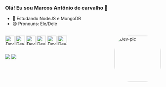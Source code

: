 ### Olá! Eu sou Marcos Antônio de carvalho 👋

<!--
**dev-carvalho/dev-carvalho** is a ✨ _special_ ✨ repository because its `README.md` (this file) appears on your GitHub profile.

Here are some ideas to get you started:

- 🔭 I’m currently working on ...
- 🌱 I’m currently learning ...
- 👯 I’m looking to collaborate on ...
- 🤔 I’m looking for help with ...
- 💬 Ask me about ...
- 📫 How to reach me: ...
- 😄 Pronouns: ...
- ⚡ Fun fact: ...
-->

- 🌱 Estudando NodeJS e MongoDB
- 😄 Pronouns: Ele/Dele

<div style="display: inline_block"><br>
  <img align="center" alt="Dev-Shell" height="30" src="https://img.shields.io/badge/Ubuntu-E95420?style=for-the-badge&logo=ubuntu&logoColor=white">
  <img align="center" alt="Dev-Shell" height="30" src="https://img.shields.io/badge/Shell_Script-121011?style=for-the-badge&logo=gnu-bash&logoColor=white">
  <img align="center" alt="Dev-Shell" height="30" src="https://img.shields.io/badge/HTML-239120?style=for-the-badge&logo=html5&logoColor=white">
  <img align="center" alt="Dev-Shell" height="30" src="https://img.shields.io/badge/CSS-239120?&style=for-the-badge&logo=css3&logoColor=whitee">
  <img align="center" alt="Dev-Shell" height="30" src="https://img.shields.io/badge/MySQL-00000F?style=for-the-badge&logo=mysql&logoColor=white">
  <img align="center" alt="Dev-Shell" height="30" src="https://img.shields.io/badge/Amazon_AWS-FF9900?style=for-the-badge&logo=amazonaws&logoColor=white">

<!--
  <img align="center" alt="Rafa-Js" height="30" width="40" src="https://raw.githubusercontent.com/devicons/devicon/master/icons/javascript/javascript-plain.svg">
  <img align="center" alt="Rafa-Ts" height="30" width="40" src="https://raw.githubusercontent.com/devicons/devicon/master/icons/typescript/typescript-plain.svg">
  <img align="center" alt="Rafa-React" height="30" width="40" src="https://raw.githubusercontent.com/devicons/devicon/master/icons/react/react-original.svg">
  <img align="center" alt="Rafa-HTML" height="30" width="40" src="https://raw.githubusercontent.com/devicons/devicon/master/icons/html5/html5-original.svg">
  <img align="center" alt="Rafa-CSS" height="30" width="40" src="https://raw.githubusercontent.com/devicons/devicon/master/icons/css3/css3-original.svg">
  <img align="center" alt="Rafa-Python" height="30" width="40" src="https://raw.githubusercontent.com/devicons/devicon/master/icons/python/python-original.svg">
  <img align="center" alt="Rafa-Csharp" height="30" width="40" src="https://raw.githubusercontent.com/devicons/devicon/master/icons/csharp/csharp-original.svg">
-->
  
  <img align="right" alt="Dev-pic" height="150" style="border-radius:50px;" src="https://media.licdn.com/dms/image/C4D03AQH8hmo_XcwZ0g/profile-displayphoto-shrink_400_400/0/1649036966113?e=1679529600&v=beta&t=6c_Fv4gt2AhekOjMBjl3_jF345gjiJyhTuGA3dHuyxI">
</div>
  

  ##
 
 <!-- 
 Etiquetas para contato
 https://dev.to/envoy_/150-badges-for-github-pnk 
 -->
 
<div> 
  <a href = "mailto:marcos.antonio.carvalho@gmail.com"><img src="https://img.shields.io/badge/-Gmail-%23333?style=for-the-badge&logo=gmail&logoColor=white" target="_blank"></a>   
  <a href="https://www.linkedin.com/in/marcos-antonio-carvalho-5673218a" target="_blank"><img src="https://img.shields.io/badge/-LinkedIn-%230077B5?style=for-the-badge&logo=linkedin&logoColor=white" target="_blank"></a> 
  
</div>
